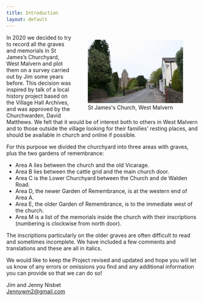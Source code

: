 ```yaml
---
title: Introduction
layout: default
---
```


<figure style="float: right; max-width: 250px;">
    <img class="responsive" alt="West Malvern" src="/assets/images/west_malvern.jpg" />
    <figcaption>St James's Church, West Malvern</figcaption>
</figure>

In 2020 we decided to try to record all the graves and memorials in St James’s Churchyard, West Malvern and plot them on a survey carried out by Jim some years before.  This decision was inspired by talk of a local history project based on the Village Hall Archives, and was approved by the Churchwarden, David Matthews.  We felt that it would be of interest both to others in West Malvern and to those outside the village looking for their families' resting places, and should be available in church and online if possible.
 
For this purpose we divided the churchyard into three areas with graves, plus the two gardens of remembrance:
 
* Area A lies between the church and the old Vicarage.
* Area B lies between the cattle grid and the main church door.
* Area C is the Lower Churchyard between the Church and de Walden Road.
* Area D, the newer Garden of Remembrance, is at the western end of Area A.
* Area E, the older Garden of Remembrance, is to the immediate west of the church.
* Area M is a list of the memorials inside the church with their inscriptions (numbering is clockwise from north door).

The inscriptions particularly on the older graves are often difficult to read and sometimes incomplete.  We have included a few comments and translations and these are all in italics.
 
We would like to keep the Project revised and updated and hope you will let us know of any errors or omissions you find and any additional information you can provide so that we can do so!
 
Jim and Jenny Nisbet<br>
[Jennywm2@gmail.com](mailto:Jennywm2@gmail.com)
